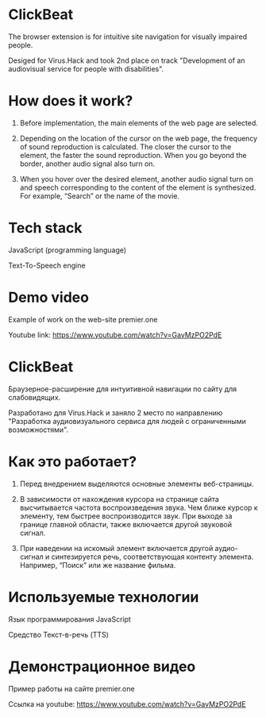 # ClickBeat
The browser extension is for intuitive site navigation for visually impaired people.

Desiged for Virus.Hack and took 2nd place on track "Development of an audiovisual service for people with disabilities".

# How does it work?

1) Before implementation, the main elements of the web page are selected.

2) Depending on the location of the cursor on the web page, the frequency of sound reproduction is calculated. The closer the cursor to the element, the faster the sound reproduction. When you go beyond the border, another audio signal also turn on.

3) When you hover over the desired element, another audio signal turn on and speech corresponding to the content of the element is synthesized. For example, “Search” or the name of the movie. 

# Tech stack
JavaScript (programming language)

Text-To-Speech engine

# Demo video
Example of work on the web-site premier.one 

Youtube link: https://www.youtube.com/watch?v=GavMzPO2PdE

# ClickBeat
Браузерное-расширение для интуитивной навигации по сайту для слабовидящих.

Разработано для Virus.Hack и заняло 2 место по направлению "Разработка аудиовизуального сервиса для людей с ограниченными возможностями".
# Как это работает?

  1) Перед внедрением выделяются основные элементы веб-страницы.
  
  2) В зависимости от нахождения курсора на странице сайта высчитывается частота воспроизведения звука. Чем ближе курсор к элементу, тем быстрее воспроизводится звук. При выходе за границе главной области, также включается другой звуковой сигнал.
  
  3) При наведении на искомый элемент включается другой аудио-сигнал и синтезируется речь, соответствующая контенту элемента. Например, “Поиск” или же название фильма. 

# Используемые технологии
Язык программирования JavaScript

Средство Текст-в-речь (TTS)

# Демонстрационное видео
Пример работы на сайте premier.one

Ссылка на youtube: https://www.youtube.com/watch?v=GavMzPO2PdE
